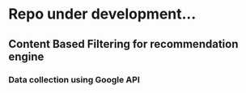 # Repo under development...

## Content Based Filtering for recommendation engine
### Data collection using Google API

